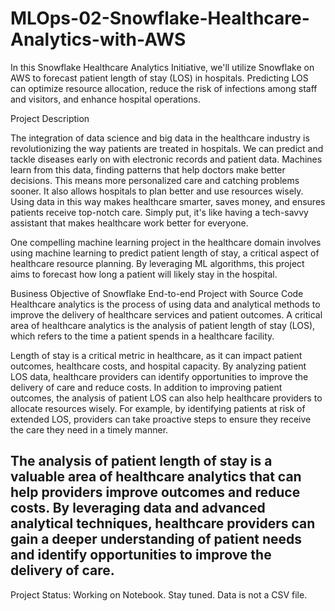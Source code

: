 # MLOps-02-Snowflake-Healthcare-Analytics-with-AWS
In this Snowflake Healthcare Analytics Initiative, we'll utilize Snowflake on AWS to forecast patient length of stay (LOS) in hospitals. Predicting LOS can optimize resource allocation, reduce the risk of infections among staff and visitors, and enhance hospital operations.

Project Description

The integration of data science and big data in the healthcare industry is revolutionizing the way patients are treated in hospitals. We can predict and tackle diseases early on with electronic records and patient data. Machines learn from this data, finding patterns that help doctors make better decisions. This means more personalized care and catching problems sooner. It also allows hospitals to plan better and use resources wisely. Using data in this way makes healthcare smarter, saves money, and ensures patients receive top-notch care. Simply put, it's like having a tech-savvy assistant that makes healthcare work better for everyone.


One compelling machine learning project in the healthcare domain involves using machine learning to predict patient length of stay, a critical aspect of healthcare resource planning. By leveraging ML algorithms, this project aims to forecast how long a patient will likely stay in the hospital.

Business Objective of Snowflake End-to-end Project with Source Code
Healthcare analytics is the process of using data and analytical methods to improve the delivery of healthcare services and patient outcomes. A critical area of healthcare analytics is the analysis of patient length of stay (LOS), which refers to the time a patient spends in a healthcare facility.

Length of stay is a critical metric in healthcare, as it can impact patient outcomes, healthcare costs, and hospital capacity. By analyzing patient LOS data, healthcare providers can identify opportunities to improve the delivery of care and reduce costs. In addition to improving patient outcomes, the analysis of patient LOS can also help healthcare providers to allocate resources wisely. For example, by identifying patients at risk of extended LOS, providers can take proactive steps to ensure they receive the care they need in a timely manner.


The analysis of patient length of stay is a valuable area of healthcare analytics that can help providers improve outcomes and reduce costs. By leveraging data and advanced analytical techniques, healthcare providers can gain a deeper understanding of patient needs and identify opportunities to improve the delivery of care.
------
Project Status: Working on Notebook. Stay tuned.
Data is not a CSV file.



